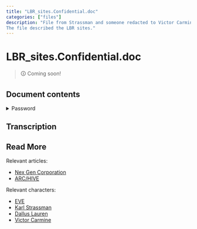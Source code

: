 ```yaml
---
title: "LBR_sites.Confidential.doc"
categories: ["files"]
description: "File from Strassman and someone redacted to Victor Carmine and yet another redacted name. 
The file described the LBR sites."
---
```


# LBR_sites.Confidential.doc

> 🛈 Coming soon!

## Document contents

<details class="password">
  <summary>Password</summary>

/
</details>

## Transcription

## Read More

Relevant articles:

- [Nex Gen Corporation](../lore/nex-gen-corporation)
- [ARC/HIVE](../lore/archive)

Relevant characters:

- [EVE](../characters/eve)
- [Karl Strassman](../characters/strassman)
- [Dallus Lauren](../characters/dallus-lauren)
- [Victor Carmine](../characters/characters#victor-carmine)

